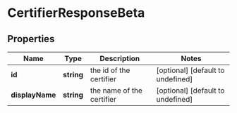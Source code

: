 # CertifierResponseBeta

## Properties

Name | Type | Description | Notes
------------ | ------------- | ------------- | -------------
**id** | **string** | the id of the certifier | [optional] [default to undefined]
**displayName** | **string** | the name of the certifier | [optional] [default to undefined]

